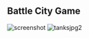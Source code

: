 ## Battle City Game

![screenshot](https://user-images.githubusercontent.com/29408675/36483486-93857302-1716-11e8-9750-29f9599bd2bc.PNG)
![tanksjpg2](https://user-images.githubusercontent.com/29408675/36901033-db2aff36-1e25-11e8-9b23-e9608e838e8f.PNG)
